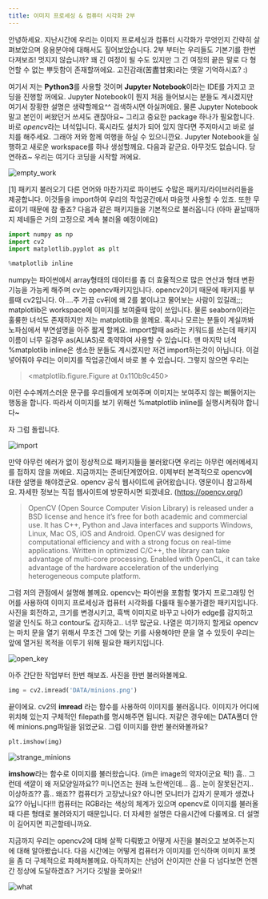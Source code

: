 ```yaml
---
title: 이미지 프로세싱 & 컴퓨터 시각화 2부
---
```


안녕하세요. 지난시간에 우리는 이미지 프로세싱과 컴퓨터 시각화가 무엇인지 간략히 살펴보았으며 응용분야에 대해서도 짚어보았습니다. 2부 부터는 우리들도 기본기를 한번 다져보죠! 멋지지 않습니까? 꽤 긴 여정이 될 수도 있지만 그 긴 여정의 끝은 말로 다 형언할 수 없는 뿌듯함이 존재할꺼에요. 고진감래(苦盡甘來)라는 옛말 기억하시죠? :)

여기서 저는 **Python3**를 사용할 것이며 **Jupyter Notebook**이라는 IDE를 가지고 코딩을 진행할 꺼에요. Jupyter Notebook이 뭔지 처음 들어보시는 분들도 계시겠지만 여기서 장황한 설명은 생략할께요^^ 검색하시면 아실꺼에요. 물론 Jupyter Notebook말고 본인이 써왔던거 쓰셔도 괜찮아요~ 그리고 중요한 package 하나가 필요합니다. 바로 *opencv*라는 녀석입니다. 혹시라도 설치가 되어 있지 않다면 주저마시고 바로 설치를 해주세요. 그래야 저와 함께 여행을 하실 수 있으니깐요. Jupyter Notebook을 실행하고 새로운 workspace를 하나 생성할께요. 다음과 같군요. 아무것도 없습니다. 당연하죠~ 우리는 여기다 코딩을 시작할 꺼에요.

![empty_work](/emerald/img/empty_work.png "empty_work")  

[1] 패키지 불러오기 
다른 언어와 마찬가지로 파이썬도 수많은 패키지/라이브러리들을 제공합니다. 이것들을 import하여 우리의 작업공간에서 마음껏 사용할 수 있죠. 또한 무료이기 때문에 참 좋죠?
다음과 같은 패키지들을 기본적으로 불러옵니다 (아마 끝날때까지 제네들은 거의 고정으로 계속 불러올 예정이에요)

```python
import numpy as np
import cv2
import matplotlib.pyplot as plt

%matplotlib inline
```

numpy는 파이썬에서 array형태의 데이터를 좀 더 효율적으로 많은 연산과 형태 변환 기능을 가능케 해주며 cv는 opencv패키지입니다. opencv2이기 때문에 패키지를 부를때 cv2입니다. 아....주 가끔 cv뒤에 왜 2를 붙이냐고 물어보는 사람이 있길래;;; matplotlib은 workspace에 이미지를 보여줄때 많이 쓰입니다. 물론 seaborn이라는 훌륭한 녀석도 존재하지만 저는 matplotlib을 쓸께요. 혹시나 모르는 분들이 계실까봐 노파심에서 부연설명을 아주 짧게 할께요. import할때 as라는 키워드를 쓰는데 패키지 이름이 너무 길경우 as(ALIAS)로 축약하여 사용할 수 있습니다. 맨 마지막 녀석 %matplotlib inline은 생소한 분들도 계시겠지만 저건 import하는것이 아닙니다. 이걸 넣어줘야 우리는 이미지를 작업공간에서 바로 볼 수 있습니다. 그렇지 않으면 우리는 

> <matplotlib.figure.Figure at 0x110b9c450>

이런 수수께끼스러운 문구를 우리들에게 보여주며 이미지는 보여주지 않는 삐뚤어지는 행동을 합니다. 따라서 이미지를 보기 위해선 %matplotlib inline를 실행시켜줘야 합니다~

자 그럼 돌립니다.  
 
![import](/emerald/img/import.png "Gray")

만약 아무런 에러가 없이 정상적으로 패키지들을 불러왔다면 우리는 아무런 에러메세지를 접하지 않을 꺼에요. 지금까지는 준비단계였어요. 이제부터 본격적으로 opencv에 대한 설명을 해야겠군요. opencv 공식 웹사이트에 긁어왔습니다. 영문이니 참고하세요. 자세한 정보는 직접 웹사이트에 방문하시면 되겠네요. (https://opencv.org/)
> OpenCV (Open Source Computer Vision Library) is released under a BSD license and hence it’s free for both academic and commercial use. It has C++, Python and Java interfaces and supports Windows, Linux, Mac OS, iOS and Android. OpenCV was designed for computational efficiency and with a strong focus on real-time applications. Written in optimized C/C++, the library can take advantage of multi-core processing. Enabled with OpenCL, it can take advantage of the hardware acceleration of the underlying heterogeneous compute platform.
  
그럼 저의 관점에서 설명해 볼께요. opencv는 파이썬을 포함함 몇가지 프로그래밍 언어를 사용하여 이미지 프로세싱과 컴퓨터 시각화를 다룰때 필수불가결한 패키지입니다. 사진을 회전하고, 크기를 변경시키고, 흑백 이미지로 바꾸고 나아가 edge를 감지하고 얼굴 인식도 하고 contour도 감지하고.. 너무 많군요. 나열은 여기까지 할게요 opencv는 마치 문을 열기 위해서 무조건 그에 맞는 키를 사용해야만 문을 열 수 있듯이 우리는 앞에 열거된 목적을 이루기 위해 필요한 패키지입니다. 

![open_key](/emerald/img/open_key.png "Face_Rec")

아주 간단한 작업부터 한번 해보죠. 사진을 한번 불러와볼께요. 

```python
img = cv2.imread('DATA/minions.png')
```

끝이에요. cv2의 **imread** 라는 함수를 사용하여 이미지를 불러옵니다. 이미지가 어디에 위치해 있는지 구체적인 filepath를 명시해주면 됩니다. 저같은 경우에는 DATA폴더 안에 minions.png파일을 읽었군요. 그럼 이미지를 한번 불러와볼까요?

```python
plt.imshow(img)
```

![strange_minions](/emerald/img/strange_minions.png "strange_minions")

**imshow**라는 함수로 이미지를 불러왔습니다. (im은 image의 약자이군요 퍽!) 흠.. 그런데 색깔이 왜 저모양일까요?? 미니언즈는 원래 노란색인데... 흠.. 눈이 잘못된건지.. 이상하죠?? 흠.. 왜죠?? 컴퓨터가 고장났나요? 아니면 모니터가 갑자기 문제가 생겼나요?? 아닙니다!!! 컴퓨터는 RGB라는 색상의 체계가 있으며 opencv로 이미지를 불러올때 다른 형태로 불려와지기 때문입니다. 더 자세한 설명은 다음시간에 다룰께요. 더 설명이 길어지면 피곤할테니까요.

지금까지 우리는 opencv2에 대해 살짝 다뤄봤고 어떻게 사진을 불러오고 보여주는지에 대해 알아봤습니다. 다음 시간에는 어떻게 컴퓨터가 이미지를 인식하며 이미지 포멧을 좀 더 구체적으로 파헤쳐볼께요. 아직까지는 산넘어 산이지만 산을 다 넘다보면 언젠간 정상에 도달하겠죠? 거기다 깃발을 꽂아요!!

![what](/emerald/img/what.png "what")